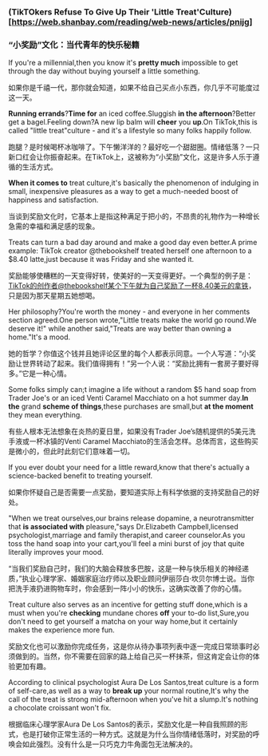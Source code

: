 ### (TikTOkers Refuse To Give Up Their 'Little Treat'Culture)[https://web.shanbay.com/reading/web-news/articles/pnijg]
### “小奖励”文化：当代青年的快乐秘籍

If you're a millennial,then you know it's **pretty much** impossible to get through the day without buying yourself a little something.

如果你是千禧一代，那你就会知道，如果不给自己买点小东西，你几乎不可能度过这一天。

**Running errands**?**Time for** an iced coffee.Sluggish **in the afternoon**?Better get a bagel.Feeling down?A new lip balm will **cheer** you **up**.On TikTok,this is called "little treat"culture - and it's a lifestyle so many folks happily follow.

跑腿？是时候喝杯冰咖啡了。下午懒洋洋的？最好吃一个甜甜圈。情绪低落？一只新口红会让你振奋起来。在TikTok上，这被称为“小奖励”文化，这是许多人乐于遵循的生活方式。

**When it comes to** treat culture,it's basically the phenomenon of indulging in small, inexpensive pleasures as a way to get a much-needed boost of happiness and satisfaction.

当谈到奖励文化时，它基本上是指这种满足于把小的，不昂贵的礼物作为一种增长急需的幸福和满足感的现象。

Treats can turn a bad day around and make a good day even better.A prime example: TikTok creator @thebookshelf treated herself one afternoon to a $8.40 latte,just because it was Friday and she wanted it.

奖励能够使糟糕的一天变得好转，使美好的一天变得更好。一个典型的例子是：TikTok的创作者@thebookshelf某个下午就为自己奖励了一杯8.40美元的拿铁，只是因为那天星期五她想喝。

Her philosophy?You're worth the money - and everyone in her comments section agreed.One person wrote,"Little treats make the world go round.We deserve it!" while another said,"Treats are way better than owning a home."It's a mood.

她的哲学？你值这个钱并且她评论区里的每个人都表示同意。一个人写道：“小奖励让世界转动了起来。我们值得拥有！”另一个人说：“奖励比拥有一套房子要好得多。”它是一种心情。

Some folks simply can;t imagine a life without a random $5 hand soap from Trader Joe's or an iced Venti Caramel Macchiato on a hot summer day.**In the** grand **scheme of things**,these purchases are small,but **at the moment** they mean everything.

有些人根本无法想象在炎热的夏日里，如果没有Trader Joe’s随机提供的5美元洗手液或一杯冰镇的Venti Caramel Macchiato的生活会怎样。总体而言，这些购买是微小的，但此时此刻它们意味着一切。

If you ever doubt your need for a little reward,know that there's actually a science-backed benefit to treating yourself.

如果你怀疑自己是否需要一点奖励，要知道实际上有科学依据的支持奖励自己的好处。

"When we treat ourselves,our brains release dopamine, a neurotransmitter that **is associated with** pleasure,"says Dr.Elizabeth Campbell,licensed psychologist,marriage and family therapist,and career counselor.As you toss the hand soap into your cart,you'll feel a mini burst of joy that quite literally improves your mood.

“当我们奖励自己时，我们的大脑会释放多巴胺，这是一种与快乐相关的神经递质，”执业心理学家、婚姻家庭治疗师以及职业顾问伊丽莎白·坎贝尔博士说。当你把洗手液扔进购物车时，你会感到一阵小小的快乐，这确实改善了你的心情。

Treat culture also serves as an incentive for getting stuff done,which is a must when you're **checking** mundane chores **off** your to-do list,Sure,you don't need to get yourself a matcha on your way home,but it certainly makes the experience more fun.

奖励文化也可以激励你完成任务，这是你从待办事项列表中逐一完成日常琐事时必须做到的。当然，你不需要在回家的路上给自己买一杯抹茶，但这肯定会让你的体验更加有趣。

According to clinical psychologist Aura De Los Santos,treat culture is a form of self-care,as well as a way to **break up** your normal routine,It's why the call of the treat is strong mid-afternoon when you've hit a slump.It's nothing a chocolate croissant won't fix.

根据临床心理学家Aura De Los Santos的表示，奖励文化是一种自我照顾的形式，也是打破你正常生活的一种方式。这就是为什么当你情绪低落时，对奖励的呼唤会如此强烈。没有什么是一只巧克力牛角面包无法解决的。